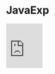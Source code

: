 # JavaExp
<iframe src="https://onedrive.live.com/embed?cid=480F18476A8FC336&resid=480F18476A8FC336%2114936&authkey=APXLe98km3SQxno" width="98" height="120" frameborder="0" scrolling="no"></iframe>
